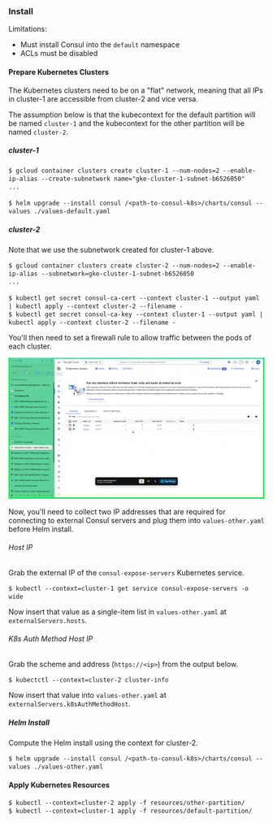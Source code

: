 ### Install

Limitations:
- Must install Consul into the `default` namespace
- ACLs must be disabled

#### Prepare Kubernetes Clusters

The Kubernetes clusters need to be on a "flat" network, meaning that all IPs in cluster-1 are accessible from cluster-2 and vice versa.

The assumption below is that the kubecontext for the default partition will be named `cluster-1` and the kubecontext for the other partition will be named `cluster-2`.

##### cluster-1
```shell
$ gcloud container clusters create cluster-1 --num-nodes=2 --enable-ip-alias --create-subnetwork name="gke-cluster-1-subnet-b6526050"
...

$ helm upgrade --install consul /<path-to-consul-k8s>/charts/consul --values ./values-default.yaml
```

##### cluster-2
Note that we use the subnetwork created for cluster-1 above.

```shell
$ gcloud container clusters create cluster-2 --num-nodes=2 --enable-ip-alias --subnetwork=gke-cluster-1-subnet-b6526050
...

$ kubectl get secret consul-ca-cert --context cluster-1 --output yaml | kubectl apply --context cluster-2 --filename -
$ kubectl get secret consul-ca-key --context cluster-1 --output yaml | kubectl apply --context cluster-2 --filename -
```

You'll then need to set a firewall rule to allow traffic between the pods of each cluster.

![](./firewall_rule.gif)

Now, you'll need to collect two IP addresses that are required for connecting to external Consul servers and plug them into `values-other.yaml` before Helm install.

###### Host IP
Grab the external IP of the `consul-expose-servers` Kubernetes service.

```shell
$ kubectl --context=cluster-1 get service consul-expose-servers -o wide
```

Now insert that value as a single-item list in `values-other.yaml` at `externalServers.hosts`.

###### K8s Auth Method Host IP
Grab the scheme and address (`https://<ip>`) from the output below.

```shell
$ kubectctl --context=cluster-2 cluster-info
```

Now insert that value into `values-other.yaml` at `externalServers.k8sAuthMethodHost`.

##### Helm Install
Compute the Helm install using the context for cluster-2.

```shell
$ helm upgrade --install consul /<path-to-consul-k8s>/charts/consul --values ./values-other.yaml
```

#### Apply Kubernetes Resources

```shell
$ kubectl --context=cluster-2 apply -f resources/other-partition/
$ kubectl --context=cluster-1 apply -f resources/default-partition/
```